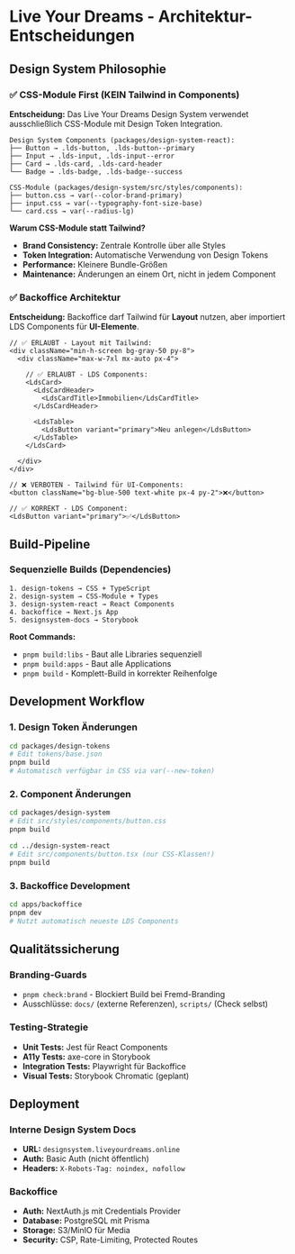# Live Your Dreams - Architektur-Entscheidungen

## Design System Philosophie

### ✅ **CSS-Module First (KEIN Tailwind in Components)**

**Entscheidung:** Das Live Your Dreams Design System verwendet ausschließlich CSS-Module mit Design Token Integration.

```
Design System Components (packages/design-system-react):
├── Button → .lds-button, .lds-button--primary
├── Input → .lds-input, .lds-input--error  
├── Card → .lds-card, .lds-card-header
└── Badge → .lds-badge, .lds-badge--success

CSS-Module (packages/design-system/src/styles/components):
├── button.css → var(--color-brand-primary)
├── input.css → var(--typography-font-size-base)
└── card.css → var(--radius-lg)
```

**Warum CSS-Module statt Tailwind?**
- **Brand Consistency:** Zentrale Kontrolle über alle Styles
- **Token Integration:** Automatische Verwendung von Design Tokens
- **Performance:** Kleinere Bundle-Größen
- **Maintenance:** Änderungen an einem Ort, nicht in jedem Component

### ✅ **Backoffice Architektur**

**Entscheidung:** Backoffice darf Tailwind für **Layout** nutzen, aber importiert LDS Components für **UI-Elemente**.

```tsx
// ✅ ERLAUBT - Layout mit Tailwind:
<div className="min-h-screen bg-gray-50 py-8">
  <div className="max-w-7xl mx-auto px-4">
    
    // ✅ ERLAUBT - LDS Components:
    <LdsCard>
      <LdsCardHeader>
        <LdsCardTitle>Immobilien</LdsCardTitle>
      </LdsCardHeader>
      
      <LdsTable>
        <LdsButton variant="primary">Neu anlegen</LdsButton>
      </LdsTable>
    </LdsCard>
    
  </div>
</div>

// ❌ VERBOTEN - Tailwind für UI-Components:
<button className="bg-blue-500 text-white px-4 py-2">❌</button>

// ✅ KORREKT - LDS Component:
<LdsButton variant="primary">✅</LdsButton>
```

## Build-Pipeline

### Sequenzielle Builds (Dependencies)

```
1. design-tokens → CSS + TypeScript
2. design-system → CSS-Module + Types  
3. design-system-react → React Components
4. backoffice → Next.js App
5. designsystem-docs → Storybook
```

**Root Commands:**
- `pnpm build:libs` - Baut alle Libraries sequenziell
- `pnpm build:apps` - Baut alle Applications
- `pnpm build` - Komplett-Build in korrekter Reihenfolge

## Development Workflow

### 1. Design Token Änderungen
```bash
cd packages/design-tokens
# Edit tokens/base.json
pnpm build
# Automatisch verfügbar in CSS via var(--new-token)
```

### 2. Component Änderungen  
```bash
cd packages/design-system
# Edit src/styles/components/button.css
pnpm build

cd ../design-system-react
# Edit src/components/button.tsx (nur CSS-Klassen!)
pnpm build
```

### 3. Backoffice Development
```bash
cd apps/backoffice
pnpm dev
# Nutzt automatisch neueste LDS Components
```

## Qualitätssicherung

### Branding-Guards
- `pnpm check:brand` - Blockiert Build bei Fremd-Branding
- Ausschlüsse: `docs/` (externe Referenzen), `scripts/` (Check selbst)

### Testing-Strategie
- **Unit Tests:** Jest für React Components
- **A11y Tests:** axe-core in Storybook
- **Integration Tests:** Playwright für Backoffice
- **Visual Tests:** Storybook Chromatic (geplant)

## Deployment

### Interne Design System Docs
- **URL:** `designsystem.liveyourdreams.online`
- **Auth:** Basic Auth (nicht öffentlich)
- **Headers:** `X-Robots-Tag: noindex, nofollow`

### Backoffice
- **Auth:** NextAuth.js mit Credentials Provider
- **Database:** PostgreSQL mit Prisma
- **Storage:** S3/MinIO für Media
- **Security:** CSP, Rate-Limiting, Protected Routes
